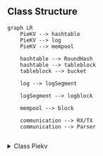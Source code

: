 ## Class Structure

```mermaid
graph LR
	PieKV --> hashtable	
	PieKV --> log
	PieKV --> mempool
	
	hashtable --> RoundHash
	hashtable --> tableblock
	tableblock --> bucket

	log --> logSegment

	logSegment --> logblock

	mempool --> block

	communication --> RX/TX
	communication --> Parser
	

```
<details>
<summary>Class Piekv</summary>
	
<details>
	<summary>Class HashTable</summary>
	
		- time
		- way
	</details>
</details>

- Super Class
    - Class HashTable
        - Class RoundHash round_hash_
            - uint64_t num_long_arcs
            - uint64_t num_short_arcs
            - uint64_t num_long_arc_group
            - uint64_t num_arc_group
            - uint64_t curent_s
            - uint64_t S_
            - uint64_t S_minus_one
            - uint64_t S_log
            
            Fuction:
            
            - RoundHash()
            - get_block_num() ✔️
            - ArcNum() ✔️
            - HashToArc() ✔️
            - ArcToBucket() ✔️
            - HashToBucket() ✔️//原计算函数`RoundHash()`
            - NewBucket() ✔️
            - DelBucket() ✔️
            - get_parts_to_remove() ✔️
            - get_parts_to_add() ✔️
            - ~RoundHash()
        - Struct table_block[MAX]
            - void * blockptr
            - uint32_t blockID
        - Struct bucket ALIGNED(64)
            
            uint32_t version;
            
            uint8_t occupy_bitmap;2222222222
            
            uint8_t lock;//???
            
            uint16_t padding;
            
            uint64_t item_vec[7];//***8bit tag+8bit round+48 GID&offset***
            
        - Struct TableStats table_stats_
        - uint32_t table_block_num_
        
        function:
        
        - HashTable()  ✔️
        - get_block_ptr() ✔️
        - get_block_id() ✔️
        - AddbBlock() ✔️
        - RemoveBlock() ✔️
        - ShrinkTable() ✔️
        - ExpandTable() ✔️
        - ~hashtable()
    - Class log [mulitple threads]
        - struct logSegment[MAX]  变成class
            - struct logblock
                - uint8_t blockptr
                - uint32_t blockID
                - uint32_t Residue
            - struct store_stats
            - uint32_t numPages
            - uint32_t usingPage
            - uint32_t offset (page内offset，与usingPage组合为tail,用于实现近似LRU)
            - uint8_t round;//当前log线程总轮次
        - uint16_t totalNumPage
        - uint16_t resizingPointer
        
        fuction:
        
        - log()
        - shrink() ✔️
        - expand() ✔️
        - locate_item()( 原log_item_locate() ) ✔️ 移动到mempool
        - alloc_item() ✔️移动到logsegment
        - ~log()
    - Class mempool
        - Struct block
            - void* addr；
            - uint32_t in_use;
        - size_t block_size
        - uint32_t numBlocks;
        - uint32_t numUsedBlocks;
        
        function:
        
        - mempool()//pagesize 大小变化
        - get_block_size() ✔️
        - get_block_addr() ✔️
        - get_available_num() ✔️
        - get_partition_tail()
        - alloc_block() ✔️
        - clean_blocks()
        - ~mempool()
    - DPDK通信相关
        - structs
        - ……
        
        fuction：
        
        - constructor()
        - Parser()
        - Rx_loop()
        - Tx_loop()
        - DPDK_Server()
        - destructor()
    
    fuction:
    
    - Constuctor()
    - H2L()
    - L2H()
    - mem_flowing_controller()
    - get()//完成后获取offset与tail对比，用于实现近似LRU
    - set()
    - Destructor()

## headers‘ dependencies

```mermaid
graph BT
	
basic_hash.h --> cuckoo.h

%%basic_hash.h --> bc>basic_hash.c]
%%basic_hash.h --> hp>hashtable.cpp]

%%communication.hpp --> cp>communication.cpp]
%%communication.hpp --> mp>main.cpp]

cuckoo.h --> hashtable.hpp

%%cuckoo.h --> cc>cuckoo.c]

hashtable.hpp --> log.hpp

%%hashtable.hpp --> hp>hashtable.cpp]

log.hpp --> piekv.hpp
%%log.hpp --> mempool.hpp

%%log.hpp --> lp>log.cpp]

mempool.hpp --> basic_hash.h

%%mempool.hpp --> mp>mempool.cpp]

piekv.hpp --> communication.hpp

%%piekv.hpp --> fp>flowing_controller.cpp]
%%piekv.hpp --> op>operation.cpp]

roundhash.hpp --> hashtable.hpp

%%roundhash.hpp --> rp>roundhash.cpp]

util.h --> zipf.h
util.h --> cuckoo.h
util.h --> basic_hash.h
util.h --> mempool.hpp

zipf.h --> NO_INCLUDE

```
